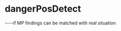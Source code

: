 # dangerPosDetect
<dangerous posture when driving>
  ----if MP findings can be matched with real situation
